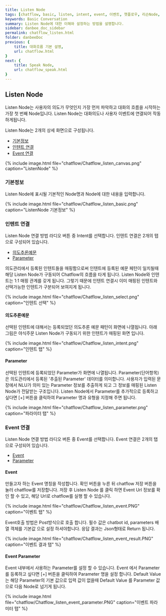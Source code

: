 ```yaml
---
title: Listen Node 
tags: [chatflow, basic, listen, intent, event, 이벤트, 챗플로우, 리슨Node, 의도추론예문, 파라미터]
keywords: Basic Conversation
summary: Listen Node에 대한 이해와 설정하는 방법을 설명합니다.
sidebar: danbee_doc_sidebar
permalink: chatflow_listen.html
folder: danbeeDoc
previous: {
    title: 대화흐름 기본 설명, 
    url: chatflow.html
}
next: {
    title: Speak Node,
    url: chatflow_speak.html
}
---
```


## Listen Node

Listen Node는 사용자의 의도가 무엇인지 가장 먼저 파악하고 대화의 흐름을 시작하는 가장 첫 번째 Node입니다.
Listen Node는 대화의도나 사용자 이벤트에 연결되어 작동하게됩니다.

Listen Node는 2개의 상세 화면으로 구성됩니다.
- [기본정보](chatflow_listen.html#기본정보)
- [인텐트 연결](chatflow_listen.html#인텐트-연결)
- [Event 연결](chatflow_listen.html#event-연결)

{% include image.html file="chatflow/Chatflow_listen_canvas.png"  caption="ListenNode" %}



### 기본정보

Listen Node에 표시될 기본적인 Node명과 Node에 대한 내용을 입력합니다.

{% include image.html file="chatflow/Chatflow_listen_basic.png"  caption="ListenNode 기본정보" %}


### 인텐트 연결

Listen Node 연결 방법 라디오 버튼 중 Intent를 선택합니다.
인텐트 연결은 2개의 탭으로 구성되어 있습니다. 
- [의도추론예문](chatflow_listen.html#의도추론예문)
- [Parameter](chatflow_listen.html#parameter)

의도관리에서 등록된 인텐트들을 매핑함으로써 인텐트에 등록된 예문 페턴이 일치될때 해당 Listen Node가 구동되어 Chatflow의 흐름을 타게 됩니다. 
Listen Node와 인텐트는 1:1 매핑 관계를 갖게 됩니다. 그렇기 때문에 인텐트 연결시 이미 매핑된 인텐트와 선택가능한 인텐트가 구분되어 보여지게 됩니다.

{% include image.html file="chatflow/Chatflow_listen_select.png"  caption="인텐트 선택" %}

#### 의도추론예문

선택된 인텐트에 대해서는 등록되었던 의도추론 예문 패턴이 화면에 나열됩니다. 
아래 그림은 야식주문 Listen Node가 구동되기 위한 인텐트가 매핑된 화면 입니다.

{% include image.html file="chatflow/Chatflow_listen_intent.png"  caption="인텐트 탭" %}

#### Parameter

선택된 인텐트에 등록되었던 Parameter가 화면에 나열됩니다. 
Parameter(단어항목)은 의도관리에서 등록된 '추출된 Parameter' 데이터를 의미합니다. 
사용자가 입력된 문장에서 NLU가 의미 있는 Parameter 정보를 추출하게 되고 그 정보를 매핑된 Listen Node가 전달받는 구조입니다.
Listen Node에서 Parameter를 추가적으로 등록하고 싶다면 [+] 버튼을 클릭하여 Parameter 명과 유형을 지정해 주면 됩니다. 

{% include image.html file="chatflow/Chatflow_listen_parameter.png"  caption="파라미터 탭" %}

### Event 연결

Listen Node 연결 방법 라디오 버튼 중 Event를 선택합니다.
Event 연결은 2개의 탭으로 구성되어 있습니다.

- [Event](chatflow_listen.html#event)
- [Parameter](chatflow_listen.html#event-parameter)

#### Event

만들고자 하는 Event 명칭을 작성합니다. 확인 버튼을 누른 뒤 chatflow 저장 버튼을 눌러 chatflow를 저장합니다.
저장 후 Listen Node 를 클릭 하면 Event Url 정보를 확인 할 수 있고, 해당 Url로 chatflow를 실행 할 수 있습니다.

{% include image.html file="chatflow/Chatflow_listen_event.PNG"  caption="이벤트 탭" %}

Event호출 방법은 Post방식으로 호출 합니다. 필수 값은 chatbot id, parameters 배열 객체를 기본값 으로 설정 하셔야합니다.
응답 결과는 Json형태로 Return 됩니다.

{% include image.html file="chatflow/Chatflow_listen_event_result.PNG"  caption="이벤트 결과 탭" %}

#### Event Parameter

Event 내부에서 사용하는 Parameter를 설정 할 수 있습니다. Event 에서 Parameter를 등록하고 싶다면 [+] 버튼을
클릭하여 Parameter 명을 설정 합니다. Default Value 는 해당 Parameter의 기본 값으로 입력 값이 없을때 Default Value
를 Parameter 값 으로 다음 Node로 넘기게 됩니다.

{% include image.html file="chatflow/Chatflow_listen_event_parameter.PNG"  caption="이벤트 파라미터 탭" %}

